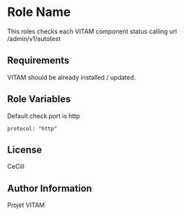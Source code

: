 Role Name
=========

This roles checks each VITAM component status calling url /admin/v1/autotest

Requirements
------------

VITAM should be already installed / updated.

Role Variables
--------------

Default check port is http

	protocol: "http"

License
-------

CeCill

Author Information
------------------

Projet VITAM
